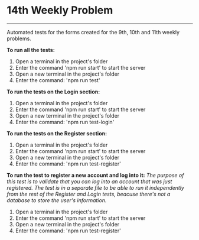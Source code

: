 # 14th Weekly Problem

***

Automated tests for the forms created for the 9th, 10th and 11th weekly problems.

**To run all the tests:**
1. Open a terminal in the project's folder
2. Enter the command 'npm run start' to start the server
3. Open a new terminal in the project's folder
4. Enter the command: 'npm run test'


**To run the tests on the Login section:**
1. Open a terminal in the project's folder
2. Enter the command 'npm run start' to start the server
3. Open a new terminal in the project's folder
4. Enter the command: 'npm run test-login'


**To run the tests on the Register section:**
1. Open a terminal in the project's folder
2. Enter the command 'npm run start' to start the server
3. Open a new terminal in the project's folder
4. Enter the command: 'npm run test-register'


**To run the test to register a new account and log into it:**
*The purpose of this test is to validate that you can log into an account that was just registered.*
*The test is in a separate file to be able to run it independently from the rest of the Register and Login tests,*
*beacuse there's not a database to store the user's information.*
1. Open a terminal in the project's folder
2. Enter the command 'npm run start' to start the server
3. Open a new terminal in the project's folder
4. Enter the command: 'npm run test-register'
